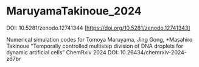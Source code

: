 # MaruyamaTakinoue_2024

DOI: 10.5281/zenodo.12741344 [https://doi.org/10.5281/zenodo.12741343]

Numerical simulation codes for
Tomoya Maruyama, Jing Gong, *Masahiro Takinoue
“Temporally controlled multistep division of DNA droplets for dynamic artificial cells”
ChemRxiv 2024
DOI: 10.26434/chemrxiv-2024-z67br
